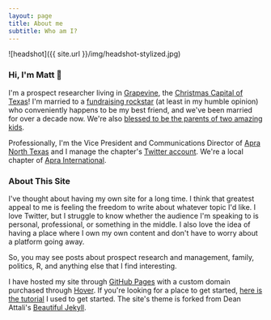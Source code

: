 ```yaml
---
layout: page
title: About me
subtitle: Who am I?
---
```


![headshot]({{ site.url }}/img/headshot-stylized.jpg)

### Hi, I'm Matt 👋

I'm a prospect researcher living in [Grapevine](https://en.wikipedia.org/wiki/Grapevine,_Texas), the [Christmas Capital of Texas](https://www.grapevinetexasusa.com/christmas-capital-of-texas/)! I'm married to a [fundraising rockstar](https://www.linkedin.com/in/harmonie-farrow-97a29310) (at least in my humble opinion) who conveniently happens to be my best friend, and we've been married for over a decade now. We're also [blessed to be the parents of two amazing kids](http://mattfarrow.org/2017-04-28-national-infertility-awareness-week/).

Professionally, I'm the Vice President and Communications Director of [Apra North Texas](https://apranorthtexas.wildapricot.org) and I manage the chapter's [Twitter account](https://twitter.com/APRA_NT). We're a local chapter of [Apra International](http://www.aprahome.org/page/about-apra). 

### About This Site

I've thought about having my own site for a long time. I think that greatest appeal to me is feeling the freedom to write about whatever topic I'd like. I love Twitter, but I struggle to know whether the audience I'm speaking to is personal, professional, or something in the middle. I also love the idea of having a place where I own my own content and don't have to worry about a platform going away. 

So, you may see posts about prospect research and management, family, politics, R, and anything else that I find interesting. 

I have hosted my site through [GitHub Pages](https://pages.github.com) with a custom domain purchased through [Hover](https://www.hover.com). If you're looking for a place to get started, [here is the tutorial](http://programminghistorian.org/lessons/building-static-sites-with-jekyll-github-pages) I used to get started. The site's theme is forked from Dean Attali's [Beautiful Jekyll](https://github.com/daattali/beautiful-jekyll).